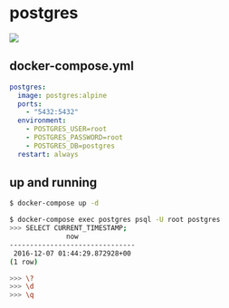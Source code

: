 postgres
========

![](https://www.postgresql.org/media/img/docs/hdr_logo.png)

## docker-compose.yml

```yaml
postgres:
  image: postgres:alpine
  ports:
    - "5432:5432"
  environment:
    - POSTGRES_USER=root
    - POSTGRES_PASSWORD=root
    - POSTGRES_DB=postgres
  restart: always
```

## up and running

```bash
$ docker-compose up -d

$ docker-compose exec postgres psql -U root postgres
>>> SELECT CURRENT_TIMESTAMP;
              now
-------------------------------
 2016-12-07 01:44:29.872928+00
(1 row)

>>> \?
>>> \d
>>> \q
```
